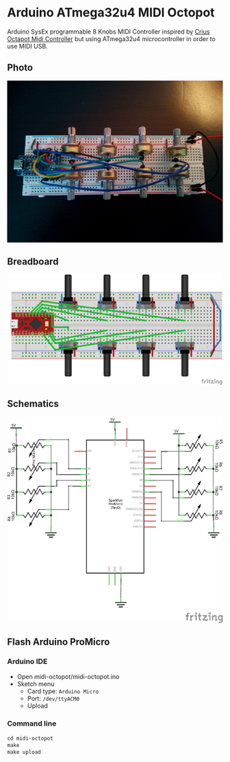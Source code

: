 # Arduino ATmega32u4 MIDI Octopot

Arduino SysEx programmable 8 Knobs MIDI Controller inspired by [Crius Octapot Midi Controller](https://www.instructables.com/Crius-OctaPot-Midi-Controller) but using ATmega32u4 microcontroller in order to use MIDI USB.

## Photo
![](schematics/photo.jpg)

## Breadboard
![](schematics/midi-octopot_bb.png)

## Schematics
![](schematics/midi-octopot_schema.png)

## Flash Arduino ProMicro
### Arduino IDE
* Open midi-octopot/midi-octopot.ino
* Sketch menu
  * Card type: `Arduino Micro`
  * Port: `/dev/ttyACM0`
  * Upload

### Command line
```
cd midi-octopot
make
make upload
```